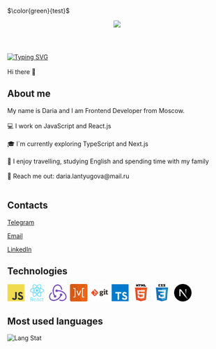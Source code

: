 $\color{green}{test}$
<header id="header" align="center">
  <img src="https://i.giphy.com/media/v1.Y2lkPTc5MGI3NjExamd1cjEzdDAwZGhtYzQ0aTc5b3N1NjBkc2lmeGl1ZmppdHQxd3M5eCZlcD12MV9pbnRlcm5hbF9naWZfYnlfaWQmY3Q9cw/M4NykXxUE0HAcK7UJ6/giphy.gif" width="200"/>
</header>
<main>
  <a href="https://git.io/typing-svg"><img src="https://readme-typing-svg.herokuapp.com?font=Fira+Code&pause=1000&width=435&lines=Frontend+developer" alt="Typing SVG" /></a><br><br>
  Hi there 👋<br>
  <section>
    <h2> About me </h2>
  My name is Daria and I am Frontend Developer from Moscow.<br><br>
💻 I work on JavaScript and React.js<br><br>
🎓 I`m currently exploring TypeScript and Next.js<br><br>
🍕  I enjoy travelling, studying English and spending time with my family<br><br>
🚀 Reach me out: daria.lantyugova@mail.ru  <br><br>
    </section>

<section>
    <h2> Contacts </h2>
    <p> <a href="https://t.me/darialant" target="_blank">Telegram</a></p>
   <p>  <a href="mailto:daria.lantyugova@mail.ru target="_blank">Email</a></p>
  <p><a href="#" target="_blank">LinkedIn</a></p>
  </section>

<section>
  <h2>Technologies</h2>
  <img src="https://github.com/devicons/devicon/blob/master/icons/javascript/javascript-original.svg" title="JavaScript" alt="JavaScript" width="40" height="40"/>&nbsp;
  <img src="https://github.com/devicons/devicon/blob/master/icons/react/react-original-wordmark.svg" title="React" alt="React" width="40" height="40"/>&nbsp;
  <img src="https://github.com/devicons/devicon/blob/master/icons/redux/redux-original.svg" title="Redux" alt="Redux " width="40" height="40"/>&nbsp;
  <img src="https://github.com/devicons/devicon/blob/master/icons/mobx/mobx-original.svg" title="MobX" alt="MobX " width="40" height="40"/>&nbsp;
  <img src="https://github.com/devicons/devicon/blob/master/icons/git/git-original-wordmark.svg" title="Git" alt="Git" width="40" height="40"/>&nbsp;
  <img src="https://github.com/devicons/devicon/blob/master/icons/typescript/typescript-original.svg" title="TypeScript" alt="TypeScript" width="40" height="40"/>&nbsp;
  <img src="https://github.com/devicons/devicon/blob/master/icons/html5/html5-original-wordmark.svg" title="HTML" alt="HTML" width="40" height="40"/>&nbsp;
  <img src="https://github.com/devicons/devicon/blob/master/icons/css3/css3-original-wordmark.svg" title="CSS" alt="CSS" width="40" height="40"/>&nbsp;
  <img src="https://github.com/devicons/devicon/blob/master/icons/nextjs/nextjs-original.svg" title="Next" alt="Next" width="40" height="40"/>&nbsp;
</section>

<section>
  <h2>Most used languages</h2>
  <img src="https://github-readme-stats.vercel.app/api/top-langs/?username=Daria29051&layout=compact&theme=vision-friendly-dark" alt="Lang Stat">
</section>
</main>
